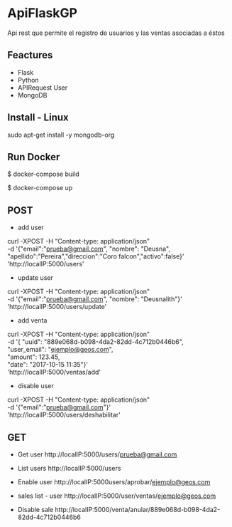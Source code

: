 ApiFlaskGP
==========
Api rest que permite el registro de usuarios y las ventas asociadas a éstos

Feactures
---------

+ Flask
+ Python
+ APIRequest User
+ MongoDB



Install - Linux
---------------

sudo apt-get install -y mongodb-org


Run Docker
-----------

$ docker-compose build

$ docker-compose up


POST
------------
+ add user

curl -XPOST -H "Content-type: application/json" \
    -d '{"email":"prueba@gmail.com", "nombre": "Deusna", "apellido":"Pereira","direccion":"Coro falcon","activo":false}' \
    'http://localIP:5000/users'

+ update user

curl -XPOST -H "Content-type: application/json" \
    -d '{"email":"prueba@gmail.com", "nombre": "Deusnalith"}' \
    'http://localIP:5000/users/update'

+ add venta

curl -XPOST -H "Content-type: application/json" \
    -d '{ "uuid": "889e068d-b098-4da2-82dd-4c712b0446b6",\
    "user_email": "ejemplo@geos.com",\
    "amount": 123.45,\
    "date": "2017-10-15 11:35"}' \
    'http://localIP:5000/ventas/add'
    
+ disable user

curl -XPOST -H "Content-type: application/json" \
    -d '{"email":"prueba@gmail.com"}' \
    'http://localIP:5000/users/deshabilitar'
    
    
    
GET
------
+ Get user
http://localIP:5000/users/prueba@gmail.com
  
+ List users
http://localIP:5000/users

+ Enable user
http://localIP:5000users/aprobar/ejemplo@geos.com
  
+ sales list - user
http://localIP:5000/user/ventas/ejemplo@geos.com

+ Disable sale
http://localIP:5000/venta/anular/889e068d-b098-4da2-82dd-4c712b0446b6
